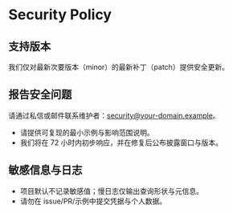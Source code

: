 # Security Policy

## 支持版本
我们仅对最新次要版本（minor）的最新补丁（patch）提供安全更新。

## 报告安全问题
请通过私信或邮件联系维护者：security@your-domain.example。
- 请提供可复现的最小示例与影响范围说明。
- 我们将在 72 小时内初步响应，并在修复后公布披露窗口与版本。

## 敏感信息与日志
- 项目默认不记录敏感值；慢日志仅输出查询形状与元信息。
- 请勿在 issue/PR/示例中提交凭据与个人数据。
